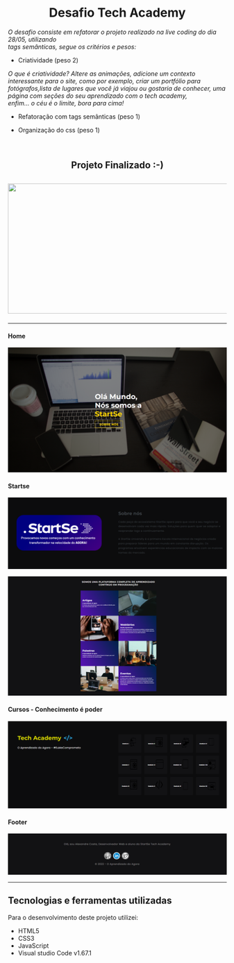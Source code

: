 <h1 align="center">
  Desafio Tech Academy
</h1>

*O desafio consiste em refatorar o projeto realizado na live coding do dia 28/05, utilizando<br>tags semânticas, segue os critérios e pesos:*

* Criatividade (peso 2)

*O que é criatividade?
Altere as animações, adicione um contexto interessante para o site, como por exemplo, criar um portfólio para fotógrafos,lista de lugares que você já viajou ou gostaria de conhecer, uma página com seções do seu aprendizado com o tech academy,<br>enfim… o céu é o limite, bora para cima!*

* Refatoração com tags semânticas (peso 1)

* Organização do css (peso 1)

<br>

<h2 align="center">
  Projeto Finalizado :-)
</h2>

<h2 align="center">
  <img width="660px" height="300" src="assets/media/02.06.2022_00.02.28_REC.gif">
</h2>

<!--![video](assets/media/02.06.2022_00.02.28_REC.gif)-->
---

<h4 align="left">
  Home
</h4>

![Resultado de momento do projeto](assets/media/home.png)



<h4 align="left">
  Startse
</h4>

![Resultado de momento do projeto](assets/media/startse.png)

![Resultado de momento do projeto](assets/media/startse2.png)

<h4 align="left">
  Cursos - Conhecimento é poder
</h4>

![Resultado de momento do projeto](assets/media/tech-academy.png)

<h4 align="left">
  Footer
</h4>

![Resultado de momento do projeto](assets/media/footer.png)

---

## Tecnologias e ferramentas utilizadas
Para o desenvolvimento deste projeto utilizei:

- HTML5
- CSS3
- JavaScript
- Visual studio Code v1.67.1

